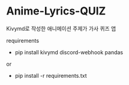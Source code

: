 # Anime-Lyrics-QUIZ

Kivymd로 작성한 애니메이션 주제가 가사 퀴즈 앱

requirements

* pip install kivymd discord-webhook pandas

or

* pip install -r requirements.txt
